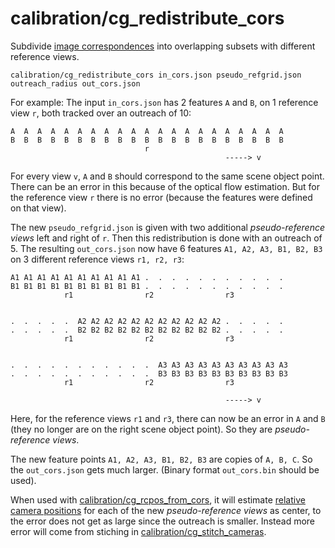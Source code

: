 # calibration/cg\_redistribute\_cors

Subdivide [image correspondences](../../data/image_correspondences.html) into overlapping subsets with different reference views.

    calibration/cg_redistribute_cors in_cors.json pseudo_refgrid.json outreach_radius out_cors.json

For example: The input `in_cors.json` has 2 features `A` and `B`, on 1 reference view `r`, both tracked over an outreach of 10:

    A  A  A  A  A  A  A  A  A  A  A  A  A  A  A  A  A  A  A  A  A
    B  B  B  B  B  B  B  B  B  B  B  B  B  B  B  B  B  B  B  B  B
                                  r
                                                    -----> v

For every view `v`, `A` and `B` should correspond to the same scene object point. There can be an error in this because of the optical flow estimation. But for the reference view `r` there is no error (because the features were defined on that view). 

The new `pseudo_refgrid.json` is given with two additional _pseudo-reference views_ left and right of `r`. Then this redistribution is done with an outreach of 5. The resulting `out_cors.json` now have 6 features `A1, A2, A3, B1, B2, B3` on 3 different reference views `r1, r2, r3`:


    A1 A1 A1 A1 A1 A1 A1 A1 A1 A1 .  .  .  .  .  .  .  .  .  .  .
    B1 B1 B1 B1 B1 B1 B1 B1 B1 B1 .  .  .  .  .  .  .  .  .  .  .
                r1                r2                r3
    
    
    .  .  .  .  .  A2 A2 A2 A2 A2 A2 A2 A2 A2 A2 A2 .  .  .  .  .
    .  .  .  .  .  B2 B2 B2 B2 B2 B2 B2 B2 B2 B2 B2 .  .  .  .  .
                r1                r2                r3
    
    
    .  .  .  .  .  .  .  .  .  .  .  A3 A3 A3 A3 A3 A3 A3 A3 A3 A3
    .  .  .  .  .  .  .  .  .  .  .  B3 B3 B3 B3 B3 B3 B3 B3 B3 B3
                r1                r2                r3
    
                                                    -----> v


Here, for the reference views `r1` and `r3`, there can now be an error in `A` and `B` (they no longer are on the right scene object point). So they are _pseudo-reference views_.

The new feature points `A1, A2, A3, B1, B2, B3` are copies of `A, B, C`. So the `out_cors.json` gets much larger. (Binary format `out_cors.bin` should be used).

When used with [calibration/cg\_rcpos\_from\_cors](cg_rcpos_from_cors.html), it will estimate [relative camera positions](../../data/relative_camera_positions.html) for each of the new _pseudo-reference views_ as center, to the error does not get as large since the outreach is smaller. Instead more error will come from stiching in [calibration/cg\_stitch\_cameras](cg_stitch_cameras.html).
